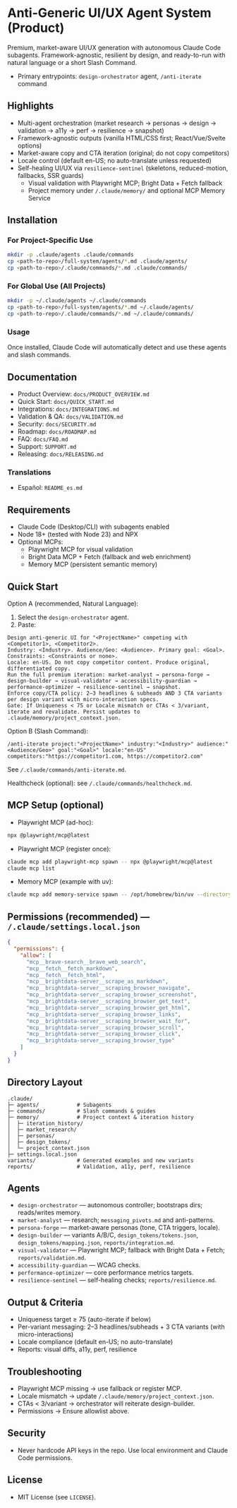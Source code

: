 # Anti-Generic UI/UX Agent System (Product)

Premium, market-aware UI/UX generation with autonomous Claude Code subagents. Framework-agnostic, resilient by design, and ready-to-run with natural language or a short Slash Command.

- Primary entrypoints: `design-orchestrator` agent, `/anti-iterate` command

## Highlights

- Multi-agent orchestration (market research → personas → design → validation → a11y → perf → resilience → snapshot)
- Framework-agnostic outputs (vanilla HTML/CSS first; React/Vue/Svelte options)
- Market-aware copy and CTA iteration (original; do not copy competitors)
- Locale control (default en-US; no auto-translate unless requested)
- Self-healing UI/UX via `resilience-sentinel` (skeletons, reduced-motion, fallbacks, SSR guards)
  - Visual validation with Playwright MCP; Bright Data + Fetch fallback
  - Project memory under `/.claude/memory/` and optional MCP Memory Service

## Installation

### For Project-Specific Use

```bash
mkdir -p .claude/agents .claude/commands
cp <path-to-repo>/full-system/agents/*.md .claude/agents/
cp <path-to-repo>/.claude/commands/*.md .claude/commands/
```

### For Global Use (All Projects)

```bash
mkdir -p ~/.claude/agents ~/.claude/commands
cp <path-to-repo>/full-system/agents/*.md ~/.claude/agents/
cp <path-to-repo>/.claude/commands/*.md ~/.claude/commands/
```

### Usage

Once installed, Claude Code will automatically detect and use these agents and slash commands.

## Documentation

- Product Overview: `docs/PRODUCT_OVERVIEW.md`
- Quick Start: `docs/QUICK_START.md`
- Integrations: `docs/INTEGRATIONS.md`
- Validation & QA: `docs/VALIDATION.md`
- Security: `docs/SECURITY.md`
- Roadmap: `docs/ROADMAP.md`
- FAQ: `docs/FAQ.md`
- Support: `SUPPORT.md`
- Releasing: `docs/RELEASING.md`

### Translations

- Español: `README_es.md`

## Requirements

- Claude Code (Desktop/CLI) with subagents enabled
- Node 18+ (tested with Node 23) and NPX
- Optional MCPs:
  - Playwright MCP for visual validation
  - Bright Data MCP + Fetch (fallback and web enrichment)
  - Memory MCP (persistent semantic memory)

## Quick Start

Option A (recommended, Natural Language):
1) Select the `design-orchestrator` agent.
2) Paste:
```text
Design anti-generic UI for "<ProjectName>" competing with <Competitor1>, <Competitor2>.
Industry: <Industry>. Audience/Geo: <Audience>. Primary goal: <Goal>. Constraints: <Constraints or none>.
Locale: en-US. Do not copy competitor content. Produce original, differentiated copy.
Run the full premium iteration: market-analyst → persona-forge → design-builder → visual-validator → accessibility-guardian → performance-optimizer → resilience-sentinel → snapshot.
Enforce copy/CTA policy: 2–3 headlines & subheads AND 3 CTA variants per design variant with micro-interaction specs.
Gate: If Uniqueness < 75 or Locale mismatch or CTAs < 3/variant, iterate and revalidate. Persist updates to .claude/memory/project_context.json.
```

Option B (Slash Command):
```text
/anti-iterate project:"<ProjectName>" industry:"<Industry>" audience:"<Audience/Geo>" goal:"<Goal>" locale:"en-US" competitors:"https://competitor1.com, https://competitor2.com"
```
See `/.claude/commands/anti-iterate.md`.

Healthcheck (optional): see `/.claude/commands/healthcheck.md`.

## MCP Setup (optional)

- Playwright MCP (ad-hoc):
```bash
npx @playwright/mcp@latest
```
- Playwright MCP (register once):
```bash
claude mcp add playwright-mcp spawn -- npx @playwright/mcp@latest
claude mcp list
```
- Memory MCP (example with uv):
```bash
claude mcp add memory-service spawn -- /opt/homebrew/bin/uv --directory /Users/<you>/path/to/mcp-memory-service run memory
```

## Permissions (recommended) — `/.claude/settings.local.json`
```json
{
  "permissions": {
    "allow": [
      "mcp__brave-search__brave_web_search",
      "mcp__fetch__fetch_markdown",
      "mcp__fetch__fetch_html",
      "mcp__brightdata-server__scrape_as_markdown",
      "mcp__brightdata-server__scraping_browser_navigate",
      "mcp__brightdata-server__scraping_browser_screenshot",
      "mcp__brightdata-server__scraping_browser_get_text",
      "mcp__brightdata-server__scraping_browser_get_html",
      "mcp__brightdata-server__scraping_browser_links",
      "mcp__brightdata-server__scraping_browser_wait_for",
      "mcp__brightdata-server__scraping_browser_scroll",
      "mcp__brightdata-server__scraping_browser_click",
      "mcp__brightdata-server__scraping_browser_type"
    ]
  }
}
```

## Directory Layout

```text
.claude/
├─ agents/            # Subagents
├─ commands/          # Slash commands & guides
├─ memory/            # Project context & iteration history
│  ├─ iteration_history/
│  ├─ market_research/
│  ├─ personas/
│  ├─ design_tokens/
│  └─ project_context.json
├─ settings.local.json
variants/             # Generated examples and new variants
reports/              # Validation, a11y, perf, resilience
```

## Agents
- `design-orchestrator` — autonomous controller; bootstraps dirs; reads/writes memory.
- `market-analyst` — research; `messaging_pivots.md` and anti-patterns.
- `persona-forge` — market-aware personas (tone, CTA triggers, locale).
- `design-builder` — variants A/B/C, `design_tokens/tokens.json`, `design_tokens/mapping.json`, `reports/integration.md`.
- `visual-validator` — Playwright MCP; fallback with Bright Data + Fetch; `reports/validation.md`.
- `accessibility-guardian` — WCAG checks.
- `performance-optimizer` — core performance metrics targets.
- `resilience-sentinel` — self-healing checks; `reports/resilience.md`.

## Output & Criteria
- Uniqueness target ≥ 75 (auto-iterate if below)
- Per-variant messaging: 2–3 headlines/subheads + 3 CTA variants (with micro-interactions)
- Locale compliance (default en-US; no auto-translate)
- Reports: visual diffs, a11y, perf, resilience

## Troubleshooting
- Playwright MCP missing → use fallback or register MCP.
- Locale mismatch → update `/.claude/memory/project_context.json`.
- CTAs < 3/variant → orchestrator will reiterate design-builder.
- Permissions → Ensure allowlist above.

## Security
- Never hardcode API keys in the repo. Use local environment and Claude Code permissions.

## License
- MIT License (see `LICENSE`).
